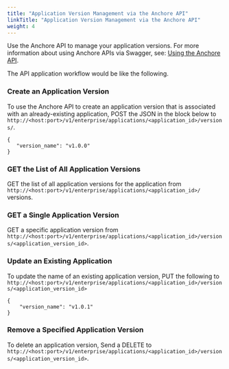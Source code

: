 ```yaml
---
title: "Application Version Management via the Anchore API"
linkTitle: "Application Version Management via the Anchore API"
weight: 4
---
```


Use the Anchore API to manage your application versions.  For more information about using Anchore APIs via Swagger, see: [Using the Anchore API](https://docs.anchore.com/current/docs/using/api_usage/).

The API application workflow would be like the following.


### Create an Application Version

To use the Anchore API to create an application version that is associated with an already-existing application, POST the JSON in the block below to `http://<host:port>/v1/enterprise/applications/<application_id>/versions/`.

```
{
   "version_name": "v1.0.0"
}
```

### GET the List of All Application Versions

GET the list of all application versions for the application from `http://<host:port>/v1/enterprise/applications/<application_id>/` versions. 
 

### GET a Single Application Version

GET a specific application version from `http://<host:port>/v1/enterprise/applications/<application_id>/versions/<application_version_id>`.
 

### Update an Existing Application

To update the name of an existing application version, PUT the following to `http://<host:port>/v1/enterprise/applications/<application_id>/versions/<application_version_id>`

```
{
    "version_name": "v1.0.1"
}
```

### Remove a Specified Application Version

To delete an application version, Send a DELETE to `http://<host:port>/v1/enterprise/applications/<application_id>/versions/<application_version_id>`.
 

